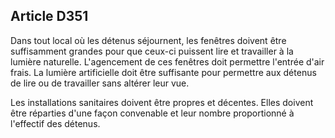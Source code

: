 Article D351
----
Dans tout local où les détenus séjournent, les fenêtres doivent être
suffisamment grandes pour que ceux-ci puissent lire et travailler à la lumière
naturelle. L'agencement de ces fenêtres doit permettre l'entrée d'air frais. La
lumière artificielle doit être suffisante pour permettre aux détenus de lire ou
de travailler sans altérer leur vue.

Les installations sanitaires doivent être propres et décentes. Elles doivent
être réparties d'une façon convenable et leur nombre proportionné à l'effectif
des détenus.
